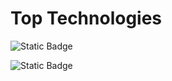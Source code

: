 

# Top Technologies

![Static Badge](https://img.shields.io/badge/React-61DBFB?style=for-the-badge&logo=react&logoColor=black)

![Static Badge](https://img.shields.io/badge/Node.js-61DBFB?style=for-the-badge&logoColor=black&color=red)
